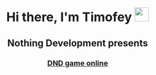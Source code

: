 <h1 align="center">Hi there, I'm Timofey
  <img src="https://github.com/blackcater/blackcater/raw/main/images/Hi.gif" height="32"/>
</h1>
<h2 align="center">Nothing Development presents</h2>
<h3 align="center"><a href="#">DND game online</a></h3>
